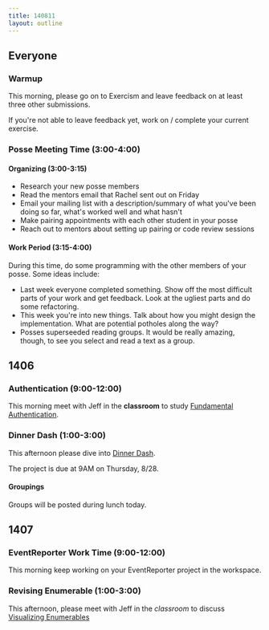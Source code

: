 ```yaml
---
title: 140811
layout: outline
---
```


## Everyone

### Warmup

This morning, please go on to Exercism and leave feedback on at least three
other submissions.

If you're not able to leave feedback yet, work on / complete
your current exercise.

### Posse Meeting Time (3:00-4:00)

#### Organizing (3:00-3:15)

* Research your new posse members
* Read the mentors email that Rachel sent out on Friday
* Email your mailing list with a description/summary of what you've been
doing so far, what's worked well and what hasn't
* Make pairing appointments with each other student in your posse
* Reach out to mentors about setting up pairing or code review sessions

#### Work Period (3:15-4:00)

During this time, do some programming with the other members of your posse. Some
ideas include:

* Last week everyone completed something. Show off the most difficult parts of
your work and get feedback. Look at the ugliest parts and do some refactoring.
* This week you're into new things. Talk about how you might design the
implementation. What are potential potholes along the way?
* Posses superseeded reading groups. It would be really amazing, though, to see
you select and read a text as a group.

## 1406

### Authentication (9:00-12:00)

This morning meet with Jeff in the **classroom** to study
[Fundamental Authentication](http://tutorials.jumpstartlab.com/topics/auth/fundamental_authentication.html).

### Dinner Dash (1:00-3:00)

This afternoon please dive into [Dinner Dash](http://tutorials.jumpstartlab.com/projects/dinner_dash.html).

The project is due at 9AM on Thursday, 8/28.

#### Groupings

Groups will be posted during lunch today.

## 1407

### EventReporter Work Time (9:00-12:00)

This morning keep working on your EventReporter project in the workspace.

### Revising Enumerable (1:00-3:00)

This afternoon, please meet with Jeff in the *classroom* to discuss
[Visualizing Enumerables](http://tutorials.jumpstartlab.com/topics/enumerable/visualizing_enumerables.html)
